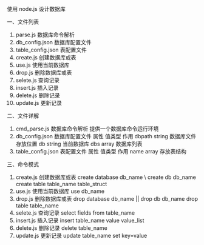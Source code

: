 使用 node.js 设计数据库

一、文件列表
1. 	parse.js 				数据库命令解析
2. 	db_config.json			数据库配置文件
3. 	table_config.json		表配置文件
4. 	create.js				创建数据库或表
5. 	use.js					使用当前数据库
6. 	drop.js					删除数据库或表
7. 	selete.js				查询记录
8. 	insert.js				插入记录
9. 	delete.js				删除记录
10. update.js				更新记录


二、文件详解
1. 	cmd_parse.js 			数据库命令解析
	提供一个数据库命令运行环境
2. 	db_config.json			数据库配置文件
	属性		值类型			作用
	dbpath	string		数据库文件存放位置
	db		string		当前数据库
	dbs		array		数据库列表
3. 	table_config.json		表配置文件
	属性		值类型			作用
	name 	array			存放表结构
	
	
三、命令模式
1. 	create.js				创建数据库或表
	create database db_name    \\      create db db_name
	create table table_name table_struct
2. 	use.js					使用当前数据库
	use db_name
3. 	drop.js					删除数据库或表
	drop database db_name	   || 	   drop db db_name
	drop table table_name
4. 	selete.js				查询记录
	select fields from table_name
5. 	insert.js				插入记录
	insert table_name value value_list
6. 	delete.js				删除记录
	delete table_name
7. 	update.js				更新记录
	update table_name set key=value

	















